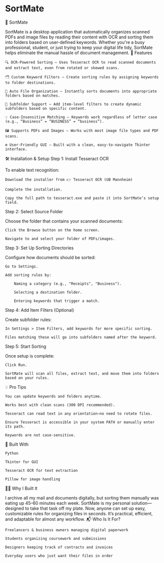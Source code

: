 # SortMate

📂 SortMate

SortMate is a desktop application that automatically organizes scanned PDFs and image files by reading their content with OCR and sorting them into folders based on user-defined keywords. Whether you're a busy professional, student, or just trying to keep your digital life tidy, SortMate helps eliminate the manual hassle of document management.
🚀 Features

    🔍 OCR-Powered Sorting — Uses Tesseract OCR to read scanned documents and extract text, even from rotated or skewed scans.

    🗂️ Custom Keyword Filters — Create sorting rules by assigning keywords to folder destinations.

    📁 Auto File Organization — Instantly sorts documents into appropriate folders based on matches.

    🧠 Subfolder Support — Add item-level filters to create dynamic subfolders based on specific content.

    💡 Case-Insensitive Matching — Keywords work regardless of letter case (e.g., “Business” = “BUSINESS” = “business”).

    🖼️ Supports PDFs and Images — Works with most image file types and PDF scans.

    ⚙️ User-Friendly GUI — Built with a clean, easy-to-navigate Tkinter interface.

🛠️ Installation & Setup
Step 1: Install Tesseract OCR

To enable text recognition:

    Download the installer from 👉 Tesseract OCR (UB Mannheim)

    Complete the installation.

    Copy the full path to tesseract.exe and paste it into SortMate’s setup field.

Step 2: Select Source Folder

Choose the folder that contains your scanned documents:

    Click the Browse button on the home screen.

    Navigate to and select your folder of PDFs/images.

Step 3: Set Up Sorting Directories

Configure how documents should be sorted:

    Go to Settings.

    Add sorting rules by:

        Naming a category (e.g., "Receipts", "Business").

        Selecting a destination folder.

        Entering keywords that trigger a match.

Step 4: Add Item Filters (Optional)

Create subfolder rules:

    In Settings > Item Filters, add keywords for more specific sorting.

    Files matching these will go into subfolders named after the keyword.

Step 5: Start Sorting

Once setup is complete:

    Click Run.

    SortMate will scan all files, extract text, and move them into folders based on your rules.

💡 Pro Tips

    You can update keywords and folders anytime.

    Works best with clean scans (300 DPI recommended).

    Tesseract can read text in any orientation—no need to rotate files.

    Ensure Tesseract is accessible in your system PATH or manually enter its path.

    Keywords are not case-sensitive.

🧩 Built With

    Python

    Tkinter for GUI

    Tesseract OCR for text extraction

    Pillow for image handling

🧑‍💻 Why I Built It

I archive all my mail and documents digitally, but sorting them manually was eating up 45–60 minutes each week. SortMate is my personal solution—designed to take that task off my plate. Now, anyone can set up easy, customizable rules for organizing files in seconds. It’s practical, efficient, and adaptable for almost any workflow.
📬 Who Is It For?

    Freelancers & business owners managing digital paperwork

    Students organizing coursework and submissions

    Designers keeping track of contracts and invoices

    Everyday users who just want their files in order
